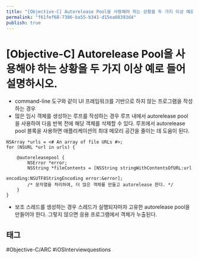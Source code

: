 ```yaml
---
title: "[Objective-C] Autorelease Pool을 사용해야 하는 상황을 두 가지 이상 예로 들어 설명하시오."
permalink: "f61fef68-7386-ba55-b341-d15ea08393d4"
publish: true
---
```


# \[Objective-C] Autorelease Pool을 사용해야 하는 상황을 두 가지 이상 예로 들어 설명하시오.

- command-line 도구와 같이 UI 프레임워크를 기반으로 하지 않는 프로그램을 작성하는 경우
- 많은 임시 객체를 생성하는 루프를 작성하는 경우 루프 내에서 autorelease pool을 사용하여 다음 반복 전에 해당 객체를 삭제할 수 있다. 루프에서 autorelease pool 블록을 사용하면 애플리케이션의 최대 메모리 공간을 줄이는 데 도움이 된다.

```objc
NSArray *urls = <# An array of file URLs #>;
for (NSURL *url in urls) {
    
    @autoreleasepool {
        NSError *error;
        NSString *fileContents = [NSString stringWithContentsOfURL:url
                                            encoding:NSUTF8StringEncoding error:&error];
        /* 문자열을 처리하여, 더 많은 객체를 만들고 autorelease 한다. */
    }
}
```

- 보조 스레드를 생성하는 경우
스레드가 실행되자마자 고유한 autorelease pool을 만들어야 한다. 그렇지 않으면 응용 프로그램에서 객체가 누출된다.

## 태그

#Objective-C/ARC #iOSInterviewquestions